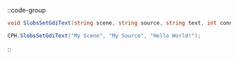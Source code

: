 ::code-group
  ```csharp [Method]
  void SlobsSetGdiText(string scene, string source, string text, int connection = 0);
  ```
  ```csharp [Example]
  CPH.SlobsSetGdiText("My Scene", "My Source", "Hello World!");
  ```
::